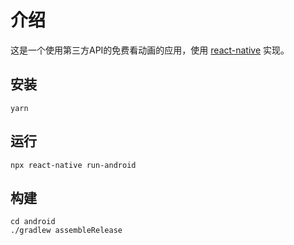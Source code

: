 # 介绍

这是一个使用第三方API的免费看动画的应用，使用 [react-native](https://github.com/facebook/react-native) 实现。

## 安装

```shell
yarn
```

## 运行

```shell
npx react-native run-android
```

## 构建

```shell
cd android
./gradlew assembleRelease
```
